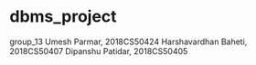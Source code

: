# dbms_project 

group_13
Umesh Parmar, 2018CS50424
Harshavardhan Baheti, 2018CS50407
Dipanshu Patidar, 2018CS50405
